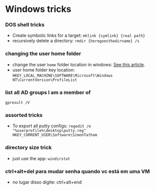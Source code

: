 Windows tricks
==============

### DOS shell tricks

* Create symbolic links for a target: `mklink {symlink} {real path}`
* recursively delete a directory: `rmdir {heregoesthedirname} /s`

### changing the user home folder

* change the user `home` folder location in windows: [See this article][1].
* user home folder key location: `HKEY_LOCAL_MACHINE\SOFTWARE\Microsoft\Windows NT\CurrentVersion\ProfileList`

### list all AD groups I am a member of

```dos
gpresult /V
```

### assorted tricks

* To export all putty configs: `regedit /e "%userprofile%\desktop\putty.reg" HKEY_CURRENT_USER\Software\SimonTatham`

[1]: <http://www.sevenforums.com/tutorials/87555-user-profile-change-default-location.html>

### directory size trick

* just use the app: `windirstat`

### ctrl+alt+del para mudar senha quando vc está em uma VM

* no lugar disso digite: ctrl+alt+end
